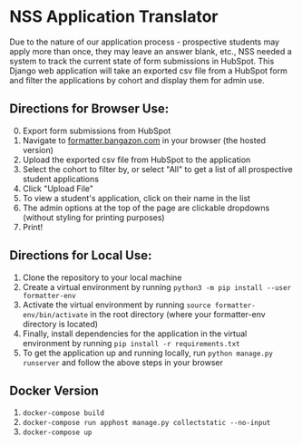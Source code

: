 # NSS Application Translator
Due to the nature of our application process - prospective students may apply more than once, they may leave an answer blank, etc., NSS needed a system to track the current state of form submissions in HubSpot. This Django web application will take an exported csv file from a HubSpot form and filter the applications by cohort and display them for admin use.

## Directions for Browser Use:
0. Export form submissions from HubSpot
1. Navigate to [formatter.bangazon.com](formatter.bangazon.com) in your browser (the hosted version)
2. Upload the exported csv file from HubSpot to the application
3. Select the cohort to filter by, or select "All" to get a list of all prospective student applications
4. Click "Upload File"
5. To view a student's application, click on their name in the list
6. The admin options at the top of the page are clickable dropdowns (without styling for printing purposes)
7. Print!


## Directions for Local Use:
1. Clone the repository to your local machine
2. Create a virtual environment by running `python3 -m pip install --user formatter-env`
3. Activate the virtual environment by running `source formatter-env/bin/activate` in the root directory (where your formatter-env directory is located)
4. Finally, install dependencies for the application in the virtual environment by running `pip install -r requirements.txt`
5. To get the application up and running locally, run `python manage.py runserver` and follow the above steps in your browser

## Docker Version

1. `docker-compose build`
1. `docker-compose run apphost manage.py collectstatic --no-input`
1. `docker-compose up`